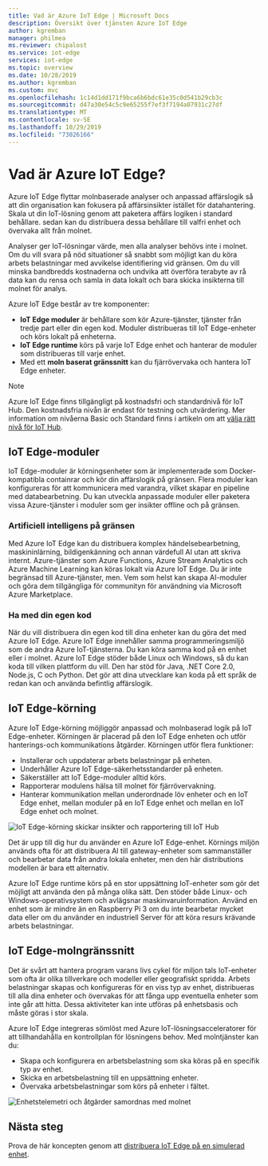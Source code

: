 ```yaml
---
title: Vad är Azure IoT Edge | Microsoft Docs
description: Översikt över tjänsten Azure IoT Edge
author: kgremban
manager: philmea
ms.reviewer: chipalost
ms.service: iot-edge
services: iot-edge
ms.topic: overview
ms.date: 10/28/2019
ms.author: kgremban
ms.custom: mvc
ms.openlocfilehash: 1c14d1dd171f9bca6b6bdc61e35c0d541b29cb3c
ms.sourcegitcommit: d47a30e54c5c9e65255f7ef3f7194a07931c27df
ms.translationtype: MT
ms.contentlocale: sv-SE
ms.lasthandoff: 10/29/2019
ms.locfileid: "73026166"
---
```

# <a name="what-is-azure-iot-edge"></a>Vad är Azure IoT Edge?

Azure IoT Edge flyttar molnbaserade analyser och anpassad affärslogik så att din organisation kan fokusera på affärsinsikter istället för datahantering. Skala ut din IoT-lösning genom att paketera affärs logiken i standard behållare. sedan kan du distribuera dessa behållare till valfri enhet och övervaka allt från molnet.

Analyser ger IoT-lösningar värde, men alla analyser behövs inte i molnet. Om du vill svara på nöd situationer så snabbt som möjligt kan du köra arbets belastningar med avvikelse identifiering vid gränsen. Om du vill minska bandbredds kostnaderna och undvika att överföra terabyte av rå data kan du rensa och samla in data lokalt och bara skicka insikterna till molnet för analys.

Azure IoT Edge består av tre komponenter:

* **IoT Edge moduler** är behållare som kör Azure-tjänster, tjänster från tredje part eller din egen kod. Moduler distribueras till IoT Edge-enheter och körs lokalt på enheterna.
* **IoT Edge runtime** körs på varje IoT Edge enhet och hanterar de moduler som distribueras till varje enhet. 
* Med ett **moln baserat gränssnitt** kan du fjärrövervaka och hantera IoT Edge enheter.

>[!NOTE]
>Azure IoT Edge finns tillgängligt på kostnadsfri och standardnivå för IoT Hub. Den kostnadsfria nivån är endast för testning och utvärdering. Mer information om nivåerna Basic och Standard finns i artikeln om att [välja rätt nivå för IoT Hub](../iot-hub/iot-hub-scaling.md).

## <a name="iot-edge-modules"></a>IoT Edge-moduler

IoT Edge-moduler är körningsenheter som är implementerade som Docker-kompatibla containrar och kör din affärslogik på gränsen. Flera moduler kan konfigureras för att kommunicera med varandra, vilket skapar en pipeline med databearbetning. Du kan utveckla anpassade moduler eller paketera vissa Azure-tjänster i moduler som ger insikter offline och på gränsen.

### <a name="artificial-intelligence-at-the-edge"></a>Artificiell intelligens på gränsen

Med Azure IoT Edge kan du distribuera komplex händelsebearbetning, maskininlärning, bildigenkänning och annan värdefull AI utan att skriva internt. Azure-tjänster som Azure Functions, Azure Stream Analytics och Azure Machine Learning kan köras lokalt via Azure IoT Edge. Du är inte begränsad till Azure-tjänster, men. Vem som helst kan skapa AI-moduler och göra dem tillgängliga för communityn för användning via Microsoft Azure Marketplace.

### <a name="bring-your-own-code"></a>Ha med din egen kod

När du vill distribuera din egen kod till dina enheter kan du göra det med Azure IoT Edge. Azure IoT Edge innehåller samma programmeringsmiljö som de andra Azure IoT-tjänsterna. Du kan köra samma kod på en enhet eller i molnet. Azure IoT Edge stöder både Linux och Windows, så du kan koda till vilken plattform du vill. Den har stöd för Java, .NET Core 2.0, Node.js, C och Python. Det gör att dina utvecklare kan koda på ett språk de redan kan och använda befintlig affärslogik.

## <a name="iot-edge-runtime"></a>IoT Edge-körning

Azure IoT Edge-körning möjliggör anpassad och molnbaserad logik på IoT Edge-enheter. Körningen är placerad på den IoT Edge enheten och utför hanterings-och kommunikations åtgärder. Körningen utför flera funktioner:

* Installerar och uppdaterar arbets belastningar på enheten.
* Underhåller Azure IoT Edge-säkerhetsstandarder på enheten.
* Säkerställer att IoT Edge-moduler alltid körs.
* Rapporterar modulens hälsa till molnet för fjärrövervakning.
* Hanterar kommunikation mellan underordnade löv enheter och en IoT Edge enhet, mellan moduler på en IoT Edge enhet och mellan en IoT Edge enhet och molnet.

![IoT Edge-körning skickar insikter och rapportering till IoT Hub](./media/about-iot-edge/runtime.png)

Det är upp till dig hur du använder en Azure IoT Edge-enhet. Körnings miljön används ofta för att distribuera AI till gateway-enheter som sammanställer och bearbetar data från andra lokala enheter, men den här distributions modellen är bara ett alternativ.

Azure IoT Edge runtime körs på en stor uppsättning IoT-enheter som gör det möjligt att använda den på många olika sätt. Den stöder både Linux- och Windows-operativsystem och avlägsnar maskinvaruinformation. Använd en enhet som är mindre än en Raspberry Pi 3 om du inte bearbetar mycket data eller om du använder en industriell Server för att köra resurs krävande arbets belastningar.

## <a name="iot-edge-cloud-interface"></a>IoT Edge-molngränssnitt

Det är svårt att hantera program varans livs cykel för miljon tals IoT-enheter som ofta är olika tillverkare och modeller eller geografiskt spridda. Arbets belastningar skapas och konfigureras för en viss typ av enhet, distribueras till alla dina enheter och övervakas för att fånga upp eventuella enheter som inte går att hitta. Dessa aktiviteter kan inte utföras på enhetsbasis och måste göras i stor skala.

Azure IoT Edge integreras sömlöst med Azure IoT-lösningsacceleratorer för att tillhandahålla en kontrollplan för lösningens behov. Med molntjänster kan du:

* Skapa och konfigurera en arbetsbelastning som ska köras på en specifik typ av enhet.
* Skicka en arbetsbelastning till en uppsättning enheter.
* Övervaka arbetsbelastningar som körs på enheter i fältet.

![Enhetstelemetri och åtgärder samordnas med molnet](./media/about-iot-edge/cloud-interface.png)

## <a name="next-steps"></a>Nästa steg

Prova de här koncepten genom att [distribuera IoT Edge på en simulerad enhet](quickstart.md).
